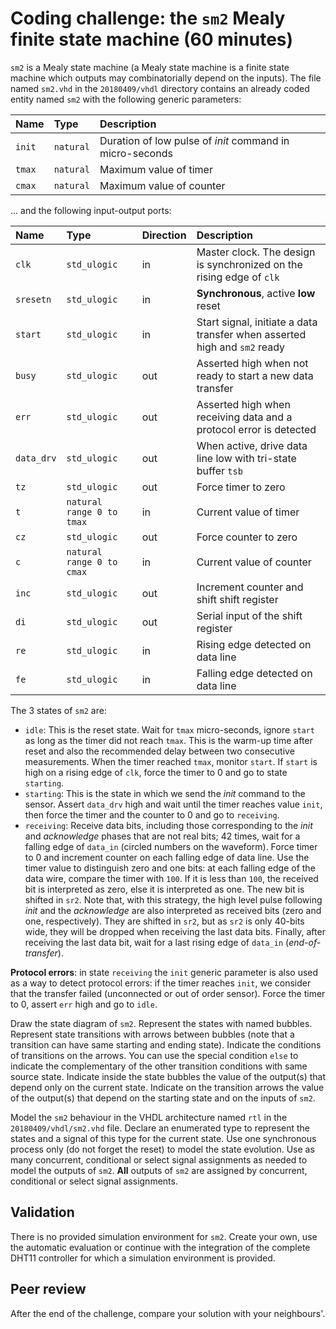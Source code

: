 <!-- MASTER-ONLY: DO NOT MODIFY THIS FILE-->

# Coding challenge: the `sm2` Mealy finite state machine (60 minutes)

`sm2` is a Mealy state machine (a Mealy state machine is a finite state machine which outputs may combinatorially depend on the inputs). The file named `sm2.vhd` in the `20180409/vhdl` directory contains an already coded entity named `sm2` with the following generic parameters:

| Name       | Type                            | Description                                                                 |
| :----      | :----                           | :----                                                                       |
| `init`     | `natural`                       | Duration of low pulse of _init_ command in micro-seconds                    |
| `tmax`     | `natural`                       | Maximum value of timer                                                      |
| `cmax`     | `natural`                       | Maximum value of counter                                                    |

... and the following input-output ports:

| Name       | Type                             | Direction | Description                                                               |
| :----      | :----                            | :----     | :----                                                                     |
| `clk`      | `std_ulogic`                     | in        | Master clock. The design is synchronized on the rising edge of `clk`      |
| `sresetn`  | `std_ulogic`                     | in        | **Synchronous**, active **low** reset                                     |
| `start`    | `std_ulogic`                     | in        | Start signal, initiate a data transfer when asserted high and `sm2` ready |
| `busy`     | `std_ulogic`                     | out       | Asserted high when not ready to start a new data transfer                 |
| `err `     | `std_ulogic`                     | out       | Asserted high when receiving data and a protocol error is detected        |
| `data_drv` | `std_ulogic`                     | out       | When active, drive data line low with tri-state buffer `tsb`              |
| `tz`       | `std_ulogic`                     | out       | Force timer to zero                                                       |
| `t`        | `natural range 0 to tmax`        | in        | Current value of timer                                                    |
| `cz`       | `std_ulogic`                     | out       | Force counter to zero                                                     |
| `c`        | `natural range 0 to cmax`        | in        | Current value of counter                                                  |
| `inc`      | `std_ulogic`                     | out       | Increment counter and shift shift register                                |
| `di`       | `std_ulogic`                     | out       | Serial input of the shift register                                        |   
| `re`       | `std_ulogic`                     | in        | Rising edge detected on data line                                         |
| `fe`       | `std_ulogic`                     | in        | Falling edge detected on data line                                        |

The 3 states of `sm2` are:

* `idle`: This is the reset state. Wait for `tmax` micro-seconds, ignore `start` as long as the timer did not reach `tmax`. This is the warm-up time after reset and also the recommended delay between two consecutive measurements. When the timer reached `tmax`, monitor `start`. If `start` is high on a rising edge of `clk`, force the timer to 0 and go to state `starting`.
* `starting`: This is the state in which we send the _init_ command to the sensor. Assert `data_drv` high and wait until the timer reaches value `init`, then force the timer and the counter to 0 and go to `receiving`.
* `receiving`: Receive data bits, including those corresponding to the _init_ and _acknowledge_ phases that are not real bits; 42 times, wait for a falling edge of `data_in` (circled numbers on the waveform). Force timer to 0 and increment counter on each falling edge of data line. Use the timer value to distinguish zero and one bits: at each falling edge of the data wire, compare the timer with `100`. If it is less than `100`, the received bit is interpreted as zero, else it is interpreted as one. The new bit is shifted in `sr2`. Note that, with this strategy, the high level pulse following _init_ and the _acknowledge_ are also interpreted as received bits (zero and one, respectively). They are shifted in `sr2`, but as `sr2` is only 40-bits wide, they will be dropped when receiving the last data bits. Finally, after receiving the last data bit, wait for a last rising edge of `data_in` (_end-of-transfer_).

**Protocol errors**: in state `receiving` the `init` generic parameter is also used as a way to detect protocol errors: if the timer reaches `init`, we consider that the transfer failed (unconnected or out of order sensor). Force the timer to 0, assert `err` high and go to `idle`.

Draw the state diagram of `sm2`. Represent the states with named bubbles. Represent state transitions with arrows between bubbles (note that a transition can have same starting and ending state). Indicate the conditions of transitions on the arrows. You can use the special condition `else` to indicate the complementary of the other transition conditions with same source state. Indicate inside the state bubbles the value of the output(s) that depend only on the current state. Indicate on the transition arrows the value of the output(s) that depend on the starting state and on the inputs of `sm2`.

Model the `sm2` behaviour in the VHDL architecture named `rtl` in the `20180409/vhdl/sm2.vhd` file. Declare an enumerated type to represent the states and a signal of this type for the current state. Use one synchronous process only (do not forget the reset) to model the state evolution. Use as many concurrent, conditional or select signal assignments as needed to model the outputs of `sm2`. **All** outputs of `sm2` are assigned by concurrent, conditional or select signal assignments.

## Validation

There is no provided simulation environment for `sm2`. Create your own, use the automatic evaluation or continue with the integration of the complete DHT11 controller for which a simulation environment is provided.

## Peer review

After the end of the challenge, compare your solution with your neighbours'.

<!-- vim: set tabstop=4 softtabstop=4 shiftwidth=4 noexpandtab textwidth=0: -->
